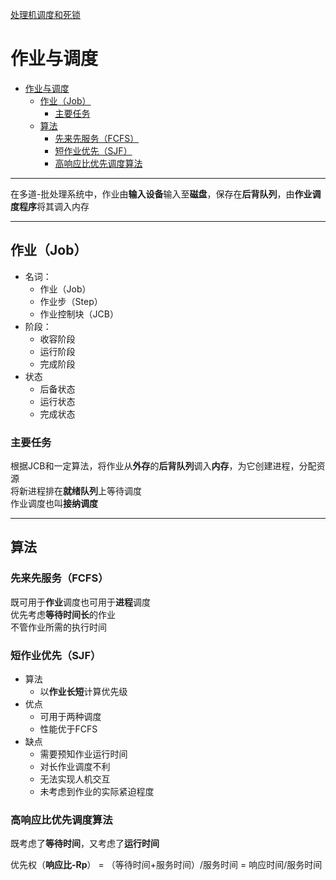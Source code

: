 [处理机调度和死锁](../操作系统原理.md)
# 作业与调度
<!-- TOC -->

- [作业与调度](#作业与调度)
  - [作业（Job）](#作业job)
    - [主要任务](#主要任务)
  - [算法](#算法)
    - [先来先服务（FCFS）](#先来先服务fcfs)
    - [短作业优先（SJF）](#短作业优先sjf)
    - [高响应比优先调度算法](#高响应比优先调度算法)

<!-- /TOC -->
---
在多道-批处理系统中，作业由**输入设备**输入至**磁盘**，保存在**后背队列**，由**作业调度程序**将其调入内存

---
## 作业（Job）
* 名词：
  * 作业（Job）
  * 作业步（Step）
  * 作业控制块（JCB）
* 阶段：
  * 收容阶段
  * 运行阶段
  * 完成阶段
* 状态
  * 后备状态
  * 运行状态
  * 完成状态

### 主要任务
根据JCB和一定算法，将作业从**外存**的**后背队列**调入**内存**，为它创建进程，分配资源  
将新进程排在**就绪队列**上等待调度  
作业调度也叫**接纳调度**

---
## 算法
### 先来先服务（FCFS）
既可用于**作业**调度也可用于**进程**调度  
优先考虑**等待时间长**的作业  
不管作业所需的执行时间

### 短作业优先（SJF）
* 算法
  * 以**作业长短**计算优先级
* 优点
  * 可用于两种调度
  * 性能优于FCFS
* 缺点
  * 需要预知作业运行时间
  * 对长作业调度不利
  * 无法实现人机交互
  * 未考虑到作业的实际紧迫程度

### 高响应比优先调度算法
既考虑了**等待时间**，又考虑了**运行时间**  

优先权（**响应比-Rp**）  = （等待时间+服务时间）/服务时间  = 响应时间/服务时间